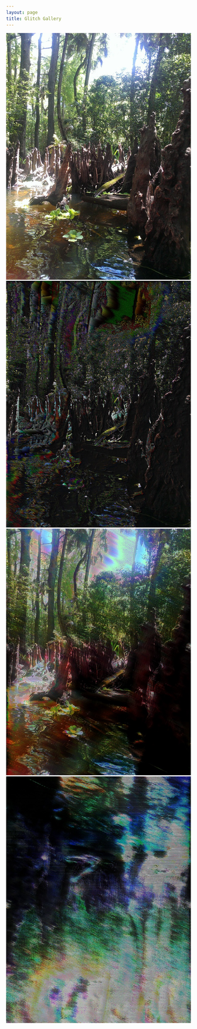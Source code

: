 ```yaml
---
layout: page
title: Glitch Gallery
---
```


<style>
	.galleria {
		height: 70em;
		background: #f4f4f4;
	}

	.galleria > div {
		backgroun: #f4f4f4;
	}
</style>
<div class="galleria">
	<img src="/images/glitch/roots/roots.jpg">
	<img src="/images/glitch/roots/set1.jpg">
	<img src="/images/glitch/roots/set4.jpg">
	<img src="/images/glitch/roots/set3.jpg">
</div>


<script src="/js/jquery-1.11.3.min.js"></script>
<script src="/js/galleria-1.4.2.min.js"></script>
<script>
Galleria.loadTheme('/static/themes/classic/galleria.classic.min.js');
Galleria.run('.galleria');
</script>